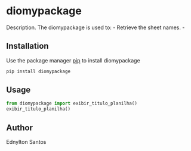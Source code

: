 # diomypackage

Description. 
The diomypackage is used to:
	- Retrieve the sheet names.
	-

## Installation

Use the package manager [pip](https://pip.pypa.io/en/stable/) to install diomypackage

```bash
pip install diomypackage
```

## Usage

```python
from diomypackage import exibir_titulo_planilha()
exibir_titulo_planilha()
```

## Author
Ednylton Santos
